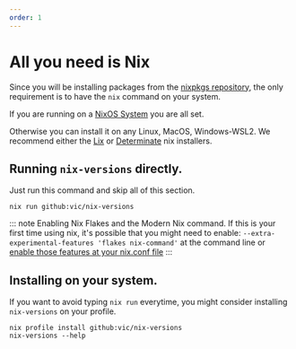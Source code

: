 ```yaml
---
order: 1
---
```


# All you need is Nix

Since you will be installing packages from the [nixpkgs repository](https://github.com/nixos/nixpkgs),
the only requirement is to have the `nix` command on your system.

If you are running on a [NixOS System](https://nixos.org/download/) you are all set.

Otherwise you can install it on any Linux, MacOS, Windows-WSL2. We recommend either the [Lix](https://git.lix.systems/lix-project/lix-installer) or [Determinate](https://github.com/DeterminateSystems/nix-installer) nix installers.

## Running `nix-versions` directly.

Just run this command and skip all of this section.

```shell
nix run github:vic/nix-versions
```

::: note Enabling Nix Flakes and the Modern Nix command.
 If this is your first time using nix, it's possible that you might need to enable:
 `--extra-experimental-features 'flakes nix-command'`
 at the command line or [enable those features at your nix.conf file](https://www.tweag.io/blog/2020-05-25-flakes/#trying-out-flakes)
 :::

## Installing on your system.

If you want to avoid typing `nix run` everytime, you might consider
installing `nix-versions` on your profile.

```shell
nix profile install github:vic/nix-versions
nix-versions --help
```


